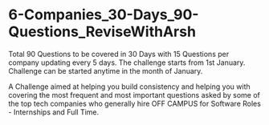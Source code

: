 # 6-Companies_30-Days_90-Questions_ReviseWithArsh
Total 90 Questions to be covered in 30 Days with 15 Questions per company updating every 5 days. The challenge starts from 1st January. Challenge can be started anytime in the month of January.

A Challenge aimed at helping you build consistency and helping you with covering the most frequent and most important questions asked by some of the top tech companies who generally hire OFF CAMPUS for Software Roles - Internships and Full Time.
